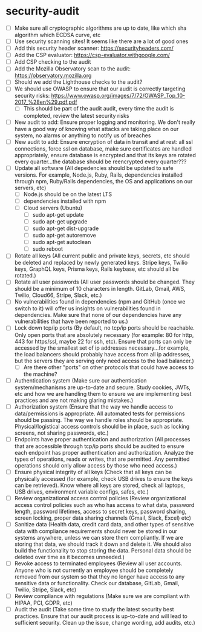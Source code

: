 # security-audit

- [ ] Make sure all cryptographic algorithms are up to date, like which sha algorithm which ECDSA curve, etc
- [ ] Use security scanning sites! It seems like there are a lot of good ones
- [ ] Add this security header scanner: https://securityheaders.com/
- [ ] Add the CSP evaluator: https://csp-evaluator.withgoogle.com/
- [ ] Add CSP checking to the audit
- [ ] Add the Mozilla Observatory scan to the audit: https://observatory.mozilla.org
- [ ] Should we add the Lighthouse checks to the audit?
- [ ] We should use OWASP to ensure that our audit is correctly targeting security risks: https://www.owasp.org/images/7/72/OWASP_Top_10-2017_%28en%29.pdf.pdf
  - [ ] This should be part of the audit audit, every time the audit is completed, review the latest security risks
- [ ] New audit to add: Ensure proper logging and monitoring. We don't really have a good way of knowing what attacks are taking place on our system, no alarms or anything to notify us of breaches
- [ ] New audit to add: Ensure encryption of data in transit and at rest: all ssl connections, force ssl on database, make sure certificates are handled appropriately, ensure database is encrypted and that its keys are rotated every quarter...the database should be reencrypted every quarter???
- [ ] Update all software (All depedencies should be updated to safe versions. For example, Node.js, Ruby, Rails, dependencies installed through npm, Ruby/Rails dependencies, the OS and applications on our servers, etc)
  - [ ] Node.js should be on the latest LTS
  - [ ] dependencies installed with npm
  - [ ] Cloud servers (Ubuntu)
    - [ ] sudo apt-get update
    - [ ] sudo apt-get upgrade
    - [ ] sudo apt-get dist-upgrade
    - [ ] sudo apt-get autoremove
    - [ ] sudo apt-get autoclean
    - [ ] sudo reboot
- [ ] Rotate all keys (All current public and private keys, secrets, etc should be deleted and replaced by newly generated keys. Stripe keys, Twilio keys, GraphQL keys, Prisma keys, Rails keybase, etc should all be rotated.)
- [ ] Rotate all user passwords (All user passwords should be changed. They should be a minimum of 10 characters in length. GitLab, Gmail, AWS, Twilio, Cloud66, Stripe, Slack, etc.)
- [ ] No vulnerabilities found in dependencies (npm and GitHub (once we switch to it) will offer us insights on vulnerabilities found in dependencies. Make sure that none of our dependencies have any vulnerabilities that have been reported to us.)
- [ ] Lock down tcp/ip ports (By default, no tcp/ip ports should be reachable. Only open ports that are absolutely necessary (for example: 80 for http, 443 for https/ssl, maybe 22 for ssh, etc). Ensure that ports can only be accessed by the smallest set of ip addresses necessary...for example, the load balancers should probably have access from all ip addresses, but the servers they are serving only need access to the load balancer.)
  - [ ]  Are there other "ports" on other protocols that could have access to the machine?
- [ ] Authentication system (Make sure our authentication system/mechanisms are up-to-date and secure. Study cookies, JWTs, etc and how we are handling them to ensure we are implementing best practices and are not making glaring mistakes.)
- [ ] Authorization system (Ensure that the way we handle access to data/permissions is appropriate. All automated tests for permissions should be passing. The way we handle roles should be appropriate. Physical/logistical access controls should be in place, such as locking screens, not sharing passwords, etc.)
- [ ] Endpoints have proper authentication and authorization (All processes that are accessible through tcp/ip ports should be audited to ensure each endpoint has proper authentication and authorization. Analyze the types of operations, reads or writes, that are permitted. Any permitted operations should only allow access by those who need access.)
- [ ] Ensure physical integrity of all keys (Check that all keys can be physically accessed (for example, check USB drives to ensure the keys can be retrieved). Know where all keys are stored, check all laptops, USB drives, environment variable configs, safes, etc.)
- [ ] Review organizational access control policies (Review organizational access control policies such as who has access to what data, password length, password lifetimes, access to secret keys, password sharing, screen locking, proper data sharing channels (Gmail, Slack, Excel) etc)
- [ ] Sanitize data (Health data, credit card data, and other types of sensitive data with compliance requirements should never be stored in our systems anywhere, unless we can store them compliantly. If we are storing that data, we should track it down and delete it. We should also build the functionality to stop storing the data. Personal data should be deleted over time as it becomes unneeded.)
- [ ]  Revoke access to terminated employees (Review all user accounts. Anyone who is not currently an employee should be completely removed from our system so that they no longer have access to any sensitive data or functionality. Check our database, GitLab, Gmail, Twilio, Stripe, Slack, etc)
- [ ] Review compliance with regulations (Make sure we are compliant with HIPAA, PCI, GDPR, etc)
- [ ] Audit the audit (Take some time to study the latest security best practices. Ensure that our audit process is up-to-date and will lead to sufficient security. Clean up the issue, change wording, add audits, etc.)

